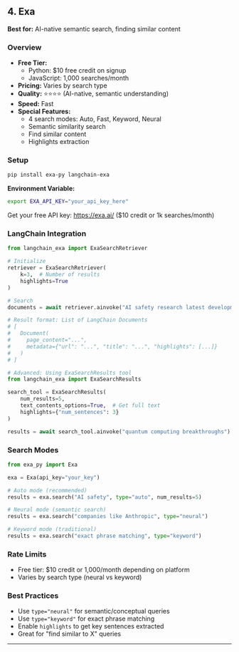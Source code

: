 ## 4. Exa

**Best for:** AI-native semantic search, finding similar content

### Overview
- **Free Tier:**
  - Python: $10 free credit on signup
  - JavaScript: 1,000 searches/month
- **Pricing:** Varies by search type
- **Quality:** ⭐⭐⭐⭐ (AI-native, semantic understanding)
- **Speed:** Fast
- **Special Features:**
  - 4 search modes: Auto, Fast, Keyword, Neural
  - Semantic similarity search
  - Find similar content
  - Highlights extraction

### Setup

```bash
pip install exa-py langchain-exa
```

**Environment Variable:**
```bash
export EXA_API_KEY="your_api_key_here"
```

Get your free API key: https://exa.ai/ ($10 credit or 1k searches/month)

### LangChain Integration

```python
from langchain_exa import ExaSearchRetriever

# Initialize
retriever = ExaSearchRetriever(
    k=3,  # Number of results
    highlights=True
)

# Search
documents = await retriever.ainvoke("AI safety research latest developments")

# Result format: List of LangChain Documents
# [
#   Document(
#     page_content="...",
#     metadata={"url": "...", "title": "...", "highlights": [...]}
#   )
# ]
```

```python
# Advanced: Using ExaSearchResults tool
from langchain_exa import ExaSearchResults

search_tool = ExaSearchResults(
    num_results=5,
    text_contents_options=True,  # Get full text
    highlights={"num_sentences": 3}
)

results = await search_tool.ainvoke("quantum computing breakthroughs")
```

### Search Modes

```python
from exa_py import Exa

exa = Exa(api_key="your_key")

# Auto mode (recommended)
results = exa.search("AI safety", type="auto", num_results=5)

# Neural mode (semantic search)
results = exa.search("companies like Anthropic", type="neural")

# Keyword mode (traditional)
results = exa.search("exact phrase matching", type="keyword")
```

### Rate Limits
- Free tier: $10 credit or 1,000/month depending on platform
- Varies by search type (neural vs keyword)

### Best Practices
- Use `type="neural"` for semantic/conceptual queries
- Use `type="keyword"` for exact phrase matching
- Enable `highlights` to get key sentences extracted
- Great for "find similar to X" queries

---

